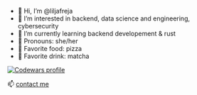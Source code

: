 - 👋 Hi, I’m @liljafreja
- 👀 I’m interested in backend, data science and engineering, cybersecurity
- 🌱 I’m currently learning backend developement & rust
- 🌸 Pronouns: she/her
- 🍕 Favorite food: pizza
- 🍵 Favorite drink: matcha




[![Codewars profile](https://www.codewars.com/users/liljafreja/badges/large)](https://www.codewars.com/users/liljafreja)

📫 [contact me](https://www.linkedin.com/in/liljafreja/)
<!---
liljafreja/liljafreja is a ✨ special ✨ repository because its `README.md` (this file) appears on your GitHub profile.
You can click the Preview link to take a look at your changes.
--->
